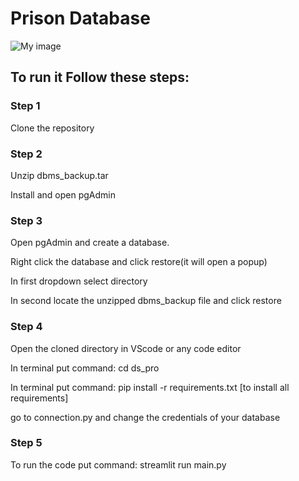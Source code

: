 # Prison Database 

![My image](https://github.com/Kartik-Chaurasiya/ds_pro/blob/master/dspro.png)

## To run it Follow these steps:


### Step 1
Clone the repository


### Step 2
Unzip dbms_backup.tar

Install and open pgAdmin


### Step 3
Open pgAdmin and create a database.

Right click the database and click restore(it will open a popup)

In first dropdown select directory

In second locate the unzipped dbms_backup file and click restore


### Step 4
Open the cloned directory in VScode or any code editor 

In terminal put command: cd ds_pro

In terminal put command: pip install -r requirements.txt [to install all requirements]

go to connection.py and change the credentials of your database


### Step 5
To run the code put command: streamlit run main.py
